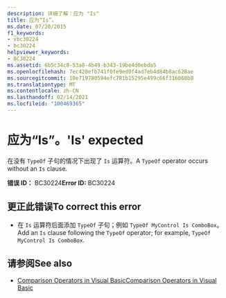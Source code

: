```yaml
---
description: 详细了解：应为 "Is"
title: 应为“Is”。
ms.date: 07/20/2015
f1_keywords:
- vbc30224
- bc30224
helpviewer_keywords:
- BC30224
ms.assetid: 6b5c34c8-53a8-4b49-b343-19be4d0ebda5
ms.openlocfilehash: 7ec420efb741f0fe9ed0f4ad7eb4d84b8ac628ae
ms.sourcegitcommit: 10e719780594efc781b15295e499c66f316068b8
ms.translationtype: MT
ms.contentlocale: zh-CN
ms.lasthandoff: 02/14/2021
ms.locfileid: "100469365"
---
```

# <a name="is-expected"></a><span data-ttu-id="db781-103">应为“Is”。</span><span class="sxs-lookup"><span data-stu-id="db781-103">'Is' expected</span></span>

<span data-ttu-id="db781-104">在没有 `TypeOf` 子句的情况下出现了 `Is` 运算符。</span><span class="sxs-lookup"><span data-stu-id="db781-104">A `TypeOf` operator occurs without an `Is` clause.</span></span>  
  
 <span data-ttu-id="db781-105">**错误 ID：** BC30224</span><span class="sxs-lookup"><span data-stu-id="db781-105">**Error ID:** BC30224</span></span>  
  
## <a name="to-correct-this-error"></a><span data-ttu-id="db781-106">更正此错误</span><span class="sxs-lookup"><span data-stu-id="db781-106">To correct this error</span></span>  
  
- <span data-ttu-id="db781-107">在 `Is` 运算符后面添加 `TypeOf` 子句；例如 `TypeOf MyControl Is ComboBox`。</span><span class="sxs-lookup"><span data-stu-id="db781-107">Add an `Is` clause following the `TypeOf` operator; for example, `TypeOf MyControl Is ComboBox`.</span></span>  
  
## <a name="see-also"></a><span data-ttu-id="db781-108">请参阅</span><span class="sxs-lookup"><span data-stu-id="db781-108">See also</span></span>

- [<span data-ttu-id="db781-109">Comparison Operators in Visual Basic</span><span class="sxs-lookup"><span data-stu-id="db781-109">Comparison Operators in Visual Basic</span></span>](../programming-guide/language-features/operators-and-expressions/comparison-operators.md)
